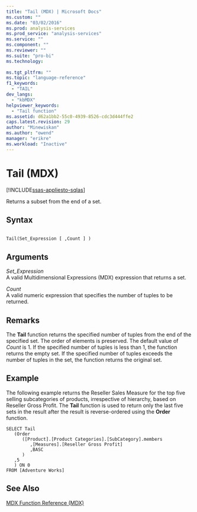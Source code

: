 ```yaml
---
title: "Tail (MDX) | Microsoft Docs"
ms.custom: ""
ms.date: "03/02/2016"
ms.prod: analysis-services
ms.prod_service: "analysis-services"
ms.service: ""
ms.component: ""
ms.reviewer: ""
ms.suite: "pro-bi"
ms.technology: 
  
ms.tgt_pltfrm: ""
ms.topic: "language-reference"
f1_keywords: 
  - "TAIL"
dev_langs: 
  - "kbMDX"
helpviewer_keywords: 
  - "Tail function"
ms.assetid: d62a1bb2-55c0-4939-8526-cdc3d444ffe2
caps.latest.revision: 29
author: "Minewiskan"
ms.author: "owend"
manager: "erikre"
ms.workload: "Inactive"
---
```

# Tail (MDX)
[!INCLUDE[ssas-appliesto-sqlas](../includes/ssas-appliesto-sqlas.md)]

  Returns a subset from the end of a set.  
  
## Syntax  
  
```  
  
Tail(Set_Expression [ ,Count ] )  
```  
  
## Arguments  
 *Set_Expression*  
 A valid Multidimensional Expressions (MDX) expression that returns a set.  
  
 *Count*  
 A valid numeric expression that specifies the number of tuples to be returned.  
  
## Remarks  
 The **Tail** function returns the specified number of tuples from the end of the specified set. The order of elements is preserved. The default value of *Count* is 1. If the specified number of tuples is less than 1, the function returns the empty set. If the specified number of tuples exceeds the number of tuples in the set, the function returns the original set.  
  
## Example  
 The following example returns the Reseller Sales Measure for the top five selling subcategories of products, irrespective of hierarchy, based on Reseller Gross Profit. The **Tail** function is used to return only the last five sets in the result after the result is reverse-ordered using the **Order** function.  
  
```  
SELECT Tail  
   (Order   
      ([Product].[Product Categories].[SubCategory].members  
         ,[Measures].[Reseller Gross Profit]  
         ,BASC  
      )  
   ,5  
   ) ON 0  
FROM [Adventure Works]  
```  
  
## See Also  
 [MDX Function Reference &#40;MDX&#41;](../mdx/mdx-function-reference-mdx.md)  
  
  
